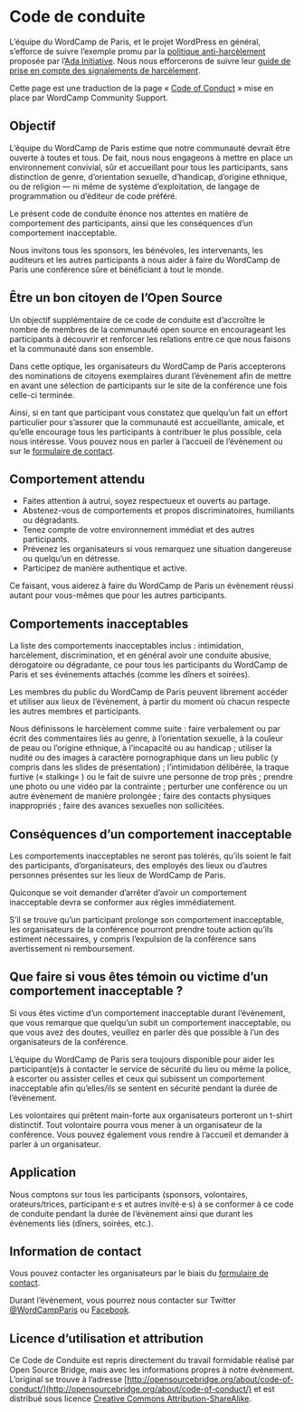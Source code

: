 # Code de conduite

L’équipe du WordCamp de Paris, et le projet WordPress en général, s’efforce de suivre l’exemple promu par la [politique anti-harcèlement](http://geekfeminism.wikia.com/wiki/Conference_anti-harassment/Policy) proposée par l’[Ada Initiative](http://adainitiative.org/what-we-do/conference-policies/). Nous nous efforcerons de suivre leur [guide de prise en compte des signalements de harcèlement](http://geekfeminism.wikia.com/wiki/Conference_anti-harassment/Responding_to_reports).

Cette page est une traduction de la page « [Code of Conduct](https://make.wordpress.org/community/handbook/wordcamp-organizer/planning-details/code-of-conduct/) » mise en place par WordCamp Community Support.

## Objectif

L’équipe du WordCamp de Paris estime que notre communauté devrait être ouverte à toutes et tous. De fait, nous nous engageons à mettre en place un environnement convivial, sûr et accueillant pour tous les participants, sans distinction de genre, d’orientation sexuelle, d’handicap, d’origine ethnique, ou de religion — ni même de système d’exploitation, de langage de programmation ou d’éditeur de code préféré.

Le présent code de conduite énonce nos attentes en matière de comportement des participants, ainsi que les conséquences d’un comportement inacceptable.

Nous invitons tous les sponsors, les bénévoles, les intervenants, les auditeurs et les autres participants à nous aider à faire du WordCamp de Paris une conférence sûre et bénéficiant à tout le monde.

## Être un bon citoyen de l’Open Source

Un objectif supplémentaire de ce code de conduite est d’accroître le nombre de membres de la communauté open source en encourageant les participants à découvrir et renforcer les relations entre ce que nous faisons et la communauté dans son ensemble.

Dans cette optique, les organisateurs du WordCamp de Paris accepterons des nominations de citoyens exemplaires durant l’évènement afin de mettre en avant une sélection de participants sur le site de la conférence une fois celle-ci terminée.

Ainsi, si en tant que participant vous constatez que quelqu’un fait un effort particulier pour s’assurer que la communauté est accueillante, amicale, et qu’elle encourage tous les participants à contribuer le plus possible, cela nous intéresse. Vous pouvez nous en parler à l’accueil de l’évènement ou sur le [formulaire de contact](https://2019.paris.wordcamp.org/nous-contacter/).

## Comportement attendu

+ Faites attention à autrui, soyez respectueux et ouverts au partage.
+ Abstenez-vous de comportements et propos discriminatoires, humiliants ou dégradants.
+ Tenez compte de votre environnement immédiat et des autres participants.
+ Prévenez les organisateurs si vous remarquez une situation dangereuse ou quelqu’un en détresse.
+ Participez de manière authentique et active.

Ce faisant, vous aiderez à faire du WordCamp de Paris un évènement réussi autant pour vous-mêmes que pour les autres participants.

## Comportements inacceptables

La liste des comportements inacceptables inclus : intimidation, harcèlement, discrimination, et en général avoir une conduite abusive, dérogatoire ou dégradante, ce pour tous les participants du WordCamp de Paris et ses événements attachés (comme les dîners et soirées).

Les membres du public du WordCamp de Paris peuvent librement accéder et utiliser aux lieux de l’évènement, à partir du moment où chacun respecte les autres membres et participants.

Nous définissons le harcèlement comme suite : faire verbalement ou par écrit des commentaires liés au genre, à l’orientation sexuelle, à la couleur de peau ou l’origine ethnique, à l’incapacité ou au handicap ; utiliser la nudité ou des images à caractère pornographique dans un lieu public (y compris dans les slides de présentation) ; l’intimidation délibérée, la traque furtive (« stalking« ) ou le fait de suivre une personne de trop près ; prendre une photo ou une vidéo par la contrainte ; perturber une conférence ou un autre évènement de manière prolongée ; faire des contacts physiques inappropriés ; faire des avances sexuelles non sollicitées.

## Conséquences d’un comportement inacceptable

Les comportements inacceptables ne seront pas tolérés, qu’ils soient le fait des participants, d’organisateurs, des employés des lieux ou d’autres personnes présentes sur les lieux de WordCamp de Paris.

Quiconque se voit demander d’arrêter d’avoir un comportement inacceptable devra se conformer aux règles immédiatement.

S’il se trouve qu’un participant prolonge son comportement inacceptable, les organisateurs de la conférence pourront prendre toute action qu’ils estiment nécessaires, y compris l’expulsion de la conférence sans avertissement ni remboursement.

## Que faire si vous êtes témoin ou victime d’un comportement inacceptable ?

Si vous êtes victime d’un comportement inacceptable durant l’évènement, que vous remarque que quelqu’un subit un comportement inacceptable, ou que vous avez des doutes, veuillez en parler dès que possible à l’un des organisateurs de la conférence.

L’équipe du WordCamp de Paris sera toujours disponible pour aider les participant(e)s à contacter le service de sécurité du lieu ou même la police, à escorter ou assister celles et ceux qui subissent un comportement inacceptable afin qu’elles/ils se sentent en sécurité pendant la durée de l’évènement.

Les volontaires qui prêtent main-forte aux organisateurs porteront un t-shirt distinctif. Tout volontaire pourra vous mener à un organisateur de la conférence. Vous pouvez également vous rendre à l’accueil et demander à parler à un organisateur.

## Application

Nous comptons sur tous les participants (sponsors, volontaires, orateurs/trices, participant·e·s et autres invité·e·s) à se conformer à ce code de conduite pendant la durée de l’évènement ainsi que durant les évènements liés (dîners, soirées, etc.).

## Information de contact

Vous pouvez contacter les organisateurs par le biais du [formulaire de contact](https://2019.paris.wordcamp.org/nous-contacter/).

Durant l’évènement, vous pourrez nous contacter sur Twitter [@WordCampParis](https://twitter.com/WordCampParis) ou [Facebook](https://facebook.com/WordCampParis).

## Licence d’utilisation et attribution

Ce Code de Conduite est repris directement du travail formidable réalisé par Open Source Bridge, mais avec les informations propres à notre évènement. L’original se trouve à l’adresse [http://opensourcebridge.org/about/code-of-conduct/](http://opensourcebridge.org/about/code-of-conduct/) et est distribué sous licence [Creative Commons Attribution-ShareAlike](http://creativecommons.org/licenses/by-sa/3.0/).
